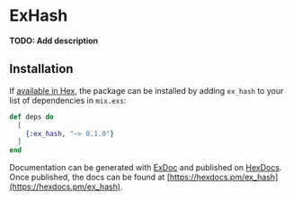 # ExHash

**TODO: Add description**

## Installation

If [available in Hex](https://hex.pm/docs/publish), the package can be installed
by adding `ex_hash` to your list of dependencies in `mix.exs`:

```elixir
def deps do
  [
    {:ex_hash, "~> 0.1.0"}
  ]
end
```

Documentation can be generated with [ExDoc](https://github.com/elixir-lang/ex_doc)
and published on [HexDocs](https://hexdocs.pm). Once published, the docs can
be found at [https://hexdocs.pm/ex_hash](https://hexdocs.pm/ex_hash).

